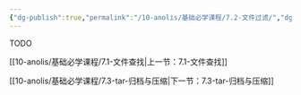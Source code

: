 ```yaml
---
{"dg-publish":true,"permalink":"/10-anolis/基础必学课程/7.2-文件过滤/","dgPassFrontmatter":true}
---
```


TODO

[[10-anolis/基础必学课程/7.1-文件查找\|上一节：7.1-文件查找]]

[[10-anolis/基础必学课程/7.3-tar-归档与压缩\|下一节：7.3-tar-归档与压缩]]